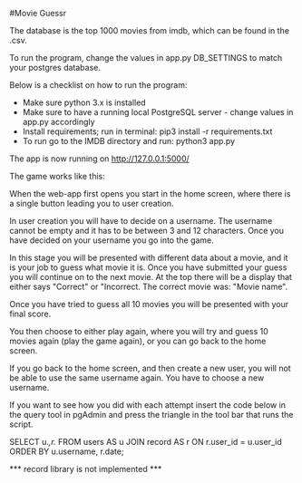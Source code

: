 #Movie Guessr

The database is the top 1000 movies from imdb, which can be found in the .csv.

To run the program, change the values in app.py DB_SETTINGS to match your postgres database. 

Below is a checklist on how to run the program:

* Make sure python 3.x is installed
* Make sure to have a running local PostgreSQL server - change values in app.py accordingly
* Install requirements; run in terminal: pip3 install -r requirements.txt
* To run go to the IMDB directory and run: python3 app.py

The app is now running on http://127.0.0.1:5000/

The game works like this:

When the web-app first opens you start in the home screen, where there is a single button
leading you to user creation.

In user creation you will have to decide on a username. The username cannot be empty
and it has to be between 3 and 12 characters. Once you have decided on your username
you go into the game.

In this stage you will be presented with different data about a movie, and it is your
job to guess what movie it is. Once you have submitted your guess you will continue
on to the next movie. At the top there will be a display that either says "Correct"
or "Incorrect. The correct movie was: "Movie name".

Once you have tried to guess all 10 movies you will be presented with your final score.

You then choose to either play again, where you will try and guess 10 movies again (play
the game again), or you can go back to the home screen.

If you go back to the home screen, and then create a new user, you will not be able to 
use the same username again. You have to choose a new username.

If you want to see how you did with each attempt insert the code below in the query tool
in pgAdmin and press the triangle in the tool bar that runs the script.

SELECT u.*,r.*
FROM users AS u
JOIN record AS r
  ON r.user_id = u.user_id
ORDER BY u.username, r.date;

*** record library is not implemented ***

